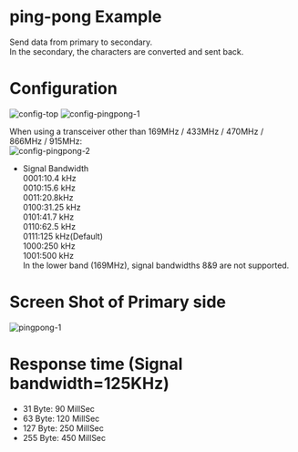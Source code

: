 # ping-pong Example   
Send data from primary to secondary.   
In the secondary, the characters are converted and sent back.   


# Configuration   
![config-top](https://user-images.githubusercontent.com/6020549/152316024-73f1aab9-fb2a-4729-8683-fbcdae3dcc71.jpg)
![config-pingpong-1](https://user-images.githubusercontent.com/6020549/152459294-9d603be1-d6d2-465e-81a5-85b70480c8b8.jpg)

When using a transceiver other than 169MHz / 433MHz / 470MHz / 866MHz / 915MHz:   
![config-pingpong-2](https://user-images.githubusercontent.com/6020549/152459300-5d837868-421b-4971-ae10-6725e91643fe.jpg)

- Signal Bandwidth   
0001:10.4 kHz   
0010:15.6 kHz   
0011:20.8kHz   
0100:31.25 kHz   
0101:41.7 kHz   
0110:62.5 kHz   
0111:125 kHz(Default)   
1000:250 kHz   
1001:500 kHz   
In the lower band (169MHz), signal bandwidths 8&9 are not supported.   

# Screen Shot of Primary side   
![pingpong-1](https://user-images.githubusercontent.com/6020549/152316130-784d49eb-a5d9-4858-af54-0979af1948c0.jpg)

# Response time (Signal bandwidth=125KHz)   
- 31  Byte:  90 MillSec   
- 63  Byte: 120 MillSec   
- 127 Byte: 250 MillSec   
- 255 Byte: 450 MillSec   
